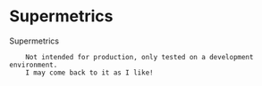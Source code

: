 # Supermetrics
Supermetrics


```
    Not intended for production, only tested on a development environment.
    I may come back to it as I like!
```